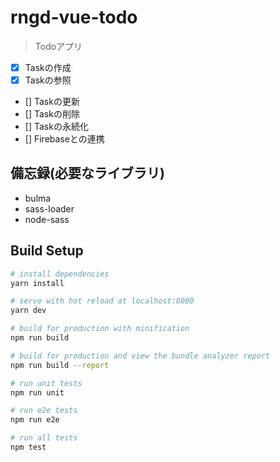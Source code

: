 # rngd-vue-todo

> Todoアプリ

* [x] Taskの作成
* [x] Taskの参照
* [] Taskの更新
* [] Taskの削除
* [] Taskの永続化
* [] Firebaseとの連携

## 備忘録(必要なライブラリ)

* bulma
* sass-loader
* node-sass

## Build Setup

``` bash
# install dependencies
yarn install

# serve with hot reload at localhost:8080
yarn dev

# build for production with minification
npm run build

# build for production and view the bundle analyzer report
npm run build --report

# run unit tests
npm run unit

# run e2e tests
npm run e2e

# run all tests
npm test
```
